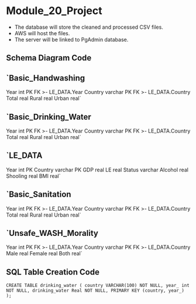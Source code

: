 # Module_20_Project

- The database will store the cleaned and processed CSV files.
- AWS will host the files.
- The server will be linked to PgAdmin database.


## Schema Diagram Code

`Basic_Handwashing
- 
Year int PK FK >- LE_DATA.Year
Country varchar PK FK >- LE_DATA.Country
Total real
Rural real
Urban real`

`Basic_Drinking_Water
-
Year int PK FK >- LE_DATA.Year
Country varchar PK FK >- LE_DATA.Country
Total real
Rural real
Urban real`

`LE_DATA
-
Year int PK
Country varchar PK
GDP real
LE real
Status varchar
Alcohol real
Shooling real
BMI real`

`Basic_Sanitation
-
Year int PK FK >- LE_DATA.Year
Country varchar PK FK >- LE_DATA.Country
Total real
Rural real
Urban real`

`Unsafe_WASH_Morality
-
Year int PK FK >- LE_DATA.Year
Country varchar PK FK >- LE_DATA.Country
Male real
Female real
Both real`

## SQL Table Creation Code

`CREATE TABLE drinking_water (
    country VARCHAR(100) NOT NULL,
    year_ int NOT NULL,
	drinking_water Real NOT NULL,
	PRIMARY KEY (country, year_)
	);`
	

